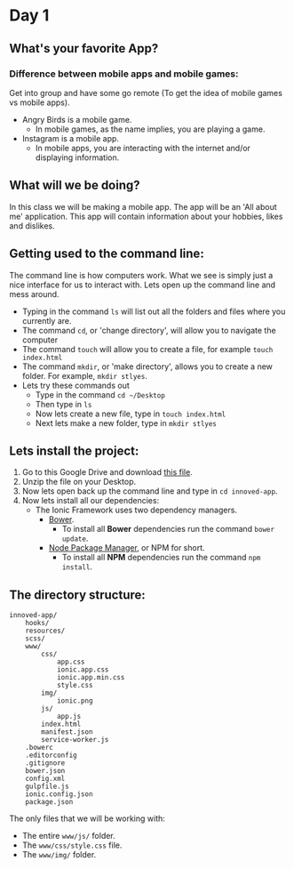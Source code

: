 # Day 1

## What's your favorite App?

### Difference between mobile apps and mobile games:
Get into group and have some go remote (To get the idea of mobile games vs mobile apps).

- Angry Birds is a mobile game.
    - In mobile games, as the name implies, you are playing a game.
- Instagram is a mobile app.
    - In mobile apps, you are interacting with the internet and/or displaying information.

## What will we be doing?
In this class we will be making a mobile app. The app will be an 'All about me' application. This app will contain information about your hobbies, likes and dislikes.

## Getting used to the command line:
The command line is how computers work. What we see is simply just a nice interface for us to interact with. Lets open up the command line and mess around.

- Typing in the command `ls` will list out all the folders and files where you currently are.
- The command `cd`, or 'change directory', will allow you to navigate the computer
- The command `touch` will allow you to create a file, for example `touch index.html`
- The command `mkdir`, or 'make directory', allows you to create a new folder. For example, `mkdir stlyes`.
- Lets try these commands out
    - Type in the command `cd ~/Desktop`
    - Then type in `ls`
    - Now lets create a new file, type in `touch index.html`
    - Next lets make a new folder, type in `mkdir stlyes`
    
## Lets install the project:

1. Go to this Google Drive and download [this file](https://www.google.com/drive/).
2. Unzip the file on your Desktop.
3. Now lets open back up the command line and type in `cd innoved-app`.
4. Now lets install all our dependencies:
    - The Ionic Framework uses two dependency managers.
        - [Bower](https://bower.io/).
            - To install all __Bower__ dependencies run the command `bower update`.
        - [Node Package Manager](https://www.npmjs.com/), or NPM for short.
            - To install all __NPM__ dependencies run the command `npm install`.
                    
## The directory structure:

```
innoved-app/
    hooks/
    resources/
    scss/
    www/
        css/
            app.css
            ionic.app.css
            ionic.app.min.css
            style.css
        img/
            ionic.png
        js/
            app.js
        index.html
        manifest.json
        service-worker.js
    .bowerc
    .editorconfig
    .gitignore
    bower.json
    config.xml
    gulpfile.js
    ionic.config.json
    package.json
```

The only files that we will be working with:

- The entire `www/js/` folder.
- The `www/css/style.css` file.
- The `www/img/` folder.   